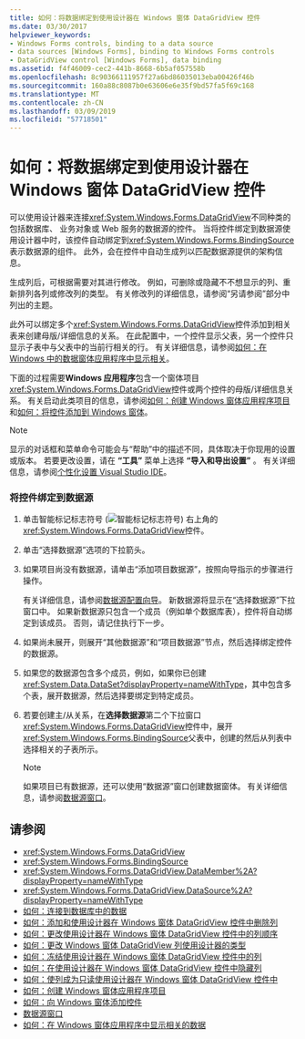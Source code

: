 ```yaml
---
title: 如何：将数据绑定到使用设计器在 Windows 窗体 DataGridView 控件
ms.date: 03/30/2017
helpviewer_keywords:
- Windows Forms controls, binding to a data source
- data sources [Windows Forms], binding to Windows Forms controls
- DataGridView control [Windows Forms], data binding
ms.assetid: f4f46009-cec2-441b-8668-6b5af057558b
ms.openlocfilehash: 8c90366111957f27a6bd86035013eba00426f46b
ms.sourcegitcommit: 160a88c8087b0e63606e6e35f9bd57fa5f69c168
ms.translationtype: MT
ms.contentlocale: zh-CN
ms.lasthandoff: 03/09/2019
ms.locfileid: "57718501"
---
```

# <a name="how-to-bind-data-to-the-windows-forms-datagridview-control-using-the-designer"></a>如何：将数据绑定到使用设计器在 Windows 窗体 DataGridView 控件
可以使用设计器来连接<xref:System.Windows.Forms.DataGridView>不同种类的包括数据库、 业务对象或 Web 服务的数据源的控件。 当将控件绑定到数据源使用设计器中时，该控件自动绑定到<xref:System.Windows.Forms.BindingSource>表示数据源的组件。 此外，会在控件中自动生成列以匹配数据源提供的架构信息。  
  
 生成列后，可根据需要对其进行修改。 例如，可删除或隐藏不不想显示的列、重新排列各列或修改列的类型。 有关修改列的详细信息，请参阅“另请参阅”部分中列出的主题。  
  
 此外可以绑定多个<xref:System.Windows.Forms.DataGridView>控件添加到相关表来创建母版/详细信息的关系。 在此配置中，一个控件显示父表，另一个控件只显示子表中与父表中的当前行相关的行。 有关详细信息，请参阅[如何：在 Windows 中的数据窗体应用程序中显示相关](https://docs.microsoft.com/previous-versions/visualstudio/visual-studio-2013/57tx3hhe(v=vs.120))。  
  
 下面的过程需要**Windows 应用程序**包含一个窗体项目<xref:System.Windows.Forms.DataGridView>控件或两个控件的母版/详细信息关系。 有关启动此类项目的信息，请参阅[如何：创建 Windows 窗体应用程序项目](/visualstudio/ide/step-1-create-a-windows-forms-application-project)和[如何：将控件添加到 Windows 窗体](how-to-add-controls-to-windows-forms.md)。  
  
> [!NOTE]
>  显示的对话框和菜单命令可能会与“帮助”中的描述不同，具体取决于你现用的设置或版本。 若要更改设置，请在 **“工具”** 菜单上选择 **“导入和导出设置”** 。 有关详细信息，请参阅[个性化设置 Visual Studio IDE](/visualstudio/ide/personalizing-the-visual-studio-ide)。  
  
### <a name="to-bind-the-control-to-a-data-source"></a>将控件绑定到数据源  
  
1.  单击智能标记标志符号 (![智能标记标志符号](./media/vs-winformsmttagglyph.gif "VS_WinFormSmtTagGlyph")) 右上角的<xref:System.Windows.Forms.DataGridView>控件。  
  
2.  单击“选择数据源”选项的下拉箭头。  
  
3.  如果项目尚没有数据源，请单击“添加项目数据源”，按照向导指示的步骤进行操作。  
  
     有关详细信息，请参阅[数据源配置向导](https://docs.microsoft.com/previous-versions/visualstudio/visual-studio-2013/w4dd7z6t(v=vs.120))。 新数据源将显示在“选择数据源”下拉窗口中。 如果新数据源只包含一个成员（例如单个数据库表），控件将自动绑定到该成员。 否则，请记住执行下一步。  
  
4.  如果尚未展开，则展开“其他数据源”和“项目数据源”节点，然后选择绑定控件的数据源。  
  
5.  如果您的数据源包含多个成员，例如，如果你已创建<xref:System.Data.DataSet?displayProperty=nameWithType>，其中包含多个表，展开数据源，然后选择要绑定到特定成员。  
  
6.  若要创建主/从关系，在**选择数据源**第二个下拉窗口<xref:System.Windows.Forms.DataGridView>控件中，展开<xref:System.Windows.Forms.BindingSource>父表中，创建的然后从列表中选择相关的子表所示。  
  
    > [!NOTE]
    >  如果项目已有数据源，还可以使用“数据源”窗口创建数据窗体。 有关详细信息，请参阅[数据源窗口](https://docs.microsoft.com/previous-versions/visualstudio/visual-studio-2013/6ckyxa83(v=vs.120))。  
  
## <a name="see-also"></a>请参阅
- <xref:System.Windows.Forms.DataGridView>
- <xref:System.Windows.Forms.BindingSource>
- <xref:System.Windows.Forms.DataGridView.DataMember%2A?displayProperty=nameWithType>
- <xref:System.Windows.Forms.DataGridView.DataSource%2A?displayProperty=nameWithType>
- [如何：连接到数据库中的数据](https://docs.microsoft.com/previous-versions/visualstudio/visual-studio-2013/fxk9yw1t(v=vs.120))
- [如何：添加和使用设计器在 Windows 窗体 DataGridView 控件中删除列](add-and-remove-columns-in-the-datagrid-using-the-designer.md)
- [如何：更改使用设计器在 Windows 窗体 DataGridView 控件中的列顺序](change-the-order-of-columns-in-the-datagrid-using-the-designer.md)
- [如何：更改 Windows 窗体 DataGridView 列使用设计器的类型](change-the-type-of-a-wf-datagridview-column-using-the-designer.md)
- [如何：冻结使用设计器在 Windows 窗体 DataGridView 控件中的列](freeze-columns-in-the-datagrid-using-the-designer.md)
- [如何：在使用设计器在 Windows 窗体 DataGridView 控件中隐藏列](hide-columns-in-the-datagrid-using-the-designer.md)
- [如何：使列成为只读使用设计器在 Windows 窗体 DataGridView 控件中](make-columns-read-only-in-the-datagrid-using-the-designer.md)
- [如何：创建 Windows 窗体应用程序项目](/visualstudio/ide/step-1-create-a-windows-forms-application-project)
- [如何：向 Windows 窗体添加控件](how-to-add-controls-to-windows-forms.md)
- [数据源窗口](https://docs.microsoft.com/previous-versions/visualstudio/visual-studio-2013/6ckyxa83(v=vs.120))
- [如何：在 Windows 窗体应用程序中显示相关的数据](https://docs.microsoft.com/previous-versions/visualstudio/visual-studio-2013/57tx3hhe(v=vs.120))
